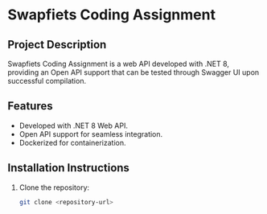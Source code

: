 # Swapfiets Coding Assignment

## Project Description
Swapfiets Coding Assignment is a web API developed with .NET 8, providing an Open API support that can be tested through Swagger UI upon successful compilation.

## Features
- Developed with .NET 8 Web API.
- Open API support for seamless integration.
- Dockerized for containerization.

## Installation Instructions
1. Clone the repository:
   ```bash
   git clone <repository-url>
